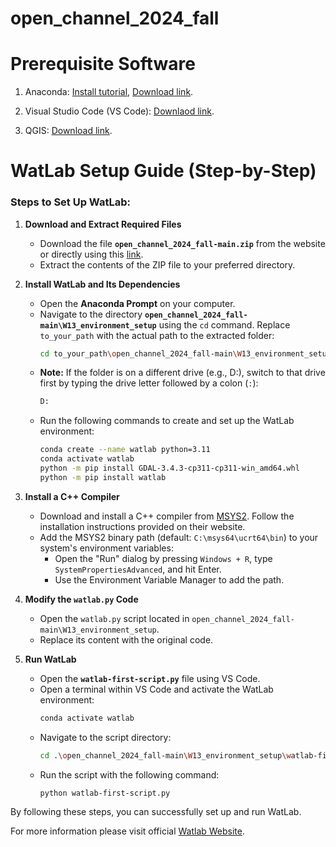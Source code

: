 # open_channel_2024_fall

# Prerequisite Software
1. Anaconda: [Install tutorial](https://www.jcchouinard.com/install-python-with-anaconda-on-windows/), 
[Download link](https://www.anaconda.com/download?utm_source=anacondadocs&utm_medium=documentation&utm_campaign=download&utm_content=installwindows).

2. Visual Studio Code (VS Code): [Downlaod link](https://code.visualstudio.com/).

3. QGIS: [Download link](https://www.qgis.org/download/).




# WatLab Setup Guide (Step-by-Step)


### Steps to Set Up WatLab:

1. **Download and Extract Required Files**  
   - Download the file **`open_channel_2024_fall-main.zip`** from the website or directly using this [link](https://github.com/damiel-hub/open_channel_2024_fall/archive/refs/heads/main.zip).  
   - Extract the contents of the ZIP file to your preferred directory.

2. **Install WatLab and Its Dependencies**  
   - Open the **Anaconda Prompt** on your computer.  
   - Navigate to the directory **`open_channel_2024_fall-main\W13_environment_setup`** using the `cd` command. Replace `to_your_path` with the actual path to the extracted folder:  
     ```bash
     cd to_your_path\open_channel_2024_fall-main\W13_environment_setup
     ```  
   - **Note:** If the folder is on a different drive (e.g., D:), switch to that drive first by typing the drive letter followed by a colon (`:`):  
     ```bash
     D:
     ```  
   - Run the following commands to create and set up the WatLab environment:  
     ```bash
     conda create --name watlab python=3.11
     conda activate watlab
     python -m pip install GDAL-3.4.3-cp311-cp311-win_amd64.whl
     python -m pip install watlab
     ```

3. **Install a C++ Compiler**  
   - Download and install a C++ compiler from [MSYS2](https://www.msys2.org/). Follow the installation instructions provided on their website.  
   - Add the MSYS2 binary path (default: `C:\msys64\ucrt64\bin`) to your system's environment variables:  
     - Open the "Run" dialog by pressing `Windows + R`, type `SystemPropertiesAdvanced`, and hit Enter.  
     - Use the Environment Variable Manager to add the path.

4. **Modify the `watlab.py` Code**  
   - Open the `watlab.py` script located in `open_channel_2024_fall-main\W13_environment_setup`.  
   - Replace its content with the original code.

5. **Run WatLab**  
   - Open the **`watlab-first-script.py`** file using VS Code.  
   - Open a terminal within VS Code and activate the WatLab environment:  
     ```bash
     conda activate watlab
     ```  
   - Navigate to the script directory:  
     ```bash
     cd .\open_channel_2024_fall-main\W13_environment_setup\watlab-first-script
     ```  
   - Run the script with the following command:  
     ```bash
     python watlab-first-script.py
     ```  

By following these steps, you can successfully set up and run WatLab.




For more information please visit official [Watlab Website](https://sites.uclouvain.be/hydraulics-group/watlab/index.html).







